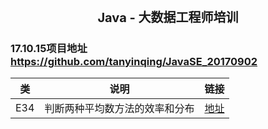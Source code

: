 <center><h1 style="magrin:0px;text-align:center;font-size:20px;">
Java - 大数据工程师培训
</h1></center>

### 17.10.15项目地址  https://github.com/tanyinqing/JavaSE_20170902

|类|说明|链接|
|---|---|---|
|E34|判断两种平均数方法的效率和分布|[地址](https://github.com/tanyinqing/JavaSE_20170902/blob/master/src/main/java/cn/edu/tsinghua/javase/exercise/E34.java)|
